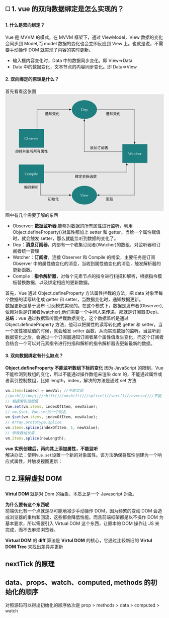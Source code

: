 <!-- vue 原理篇 -->

## :white_medium_square: 1. vue 的双向数据绑定是怎么实现的？

#### 1. 什么是双向绑定？

Vue 是 MVVM 的模式，在 MVVM 框架下，通过 ViewModel，View 数据的变化会同步到 Model,而 model 数据的变化也会立即反应到 View 上。也就是说，不需要手动操作 DOM 就实现了内容的实时更新。

- 输入框内容变化时，Data 中的数据同步变化。即 View=>Data
- Data 中的数据变化，文本节点的内容同步变化。即 Data=>View

#### 2. 双向绑定的原理是什么？

首先看看这张图
![shuangxiangbangding](../../.vuepress/imgs/interview/vue/shuangxiangbangding.png)  
图中有几个需要了解的东西

- Observer: **数据监听器**,能够对数据的所有属性进行监听，利用 Object.defineProperty()对属性都加上 setter 和 getter。当给一个属性赋值时，就会触发 setter，那么就能监听到数据的变化了。
- Dep：**消息订阅器**，内部有一个收集订阅者(Watcher)的数组，对监听器和订阅者统一管理
- Watcher：**订阅者**，连接 Observer 和 Compile 的桥梁，主要任务是订阅 Observer 中的属性值变化的消息，当收到属性值变化的消息，触发解析器的更新函数。
- Compile：**指令解析器**，对每个元素节点的指令进行扫描和解析，根据指令模板替换数据，以及绑定相应的更新数据。

首先，Vue 通过 Object.defineProperty 方法属性拦截的方法，把 data 对象里每个数据的读写转化成 getter 和 setter，当数据变化时，通知数据更新。  
数据更新是基于发布-订阅模式实现的。在这个模式下，数据是发布者(Observer),依赖对象是订阅者(watcher),他们需要一个中间人来传递，那就是订阅器(Dep)。  
**总结**：vue 通过数据监听器拦截数据变化，这个数据监听是通过 Object.defindeProperty 方法，他可以把属性的读写转化成 getter 和 setter，当一个属性被赋值的时候，就会触发 setter 函数，从而实现数据的监听。当监听到数据变化之后，会通过一个订阅器通知订阅者某个属性值发生变化，而这个订阅者会结合一个可以对元素指令进行扫描和解析的指令解析器去更新最新的数据。

#### 3. 双向数据绑定有什么缺点？

**Object.defineProperty 不能监听数组下标的变化**
因为 JavaScript 的限制，Vue 不能检测到数组的变化，所以不能通过操作数组来渲染 dom 的，不能通过属性或者索引控制数组，比如 length，index，解决的方法是通过 set 方法

```js
vm.items[index] = newVal; //不能实现
//push()//pop()//shift()//unshift()//splice()//sort()//reverse()//不能
// 根据索引值赋值
Vue.set(vm.items, indexOfItem, newValue);
// vm.$set，Vue.set的一个别名
vm.$set(vm.items, indexOfItem, newValue);
// Array.prototype.splice
vm.items.splice(indexOfItem, 1, newValue);
// 修改数组长度
vm.items.splice(newLength);
```

**vue 实例创建后，再向其上添加属性，不能监听**  
解决办法：使用`Vue.set`设置一个新的对象属性。该方法确保将属性创建为一个响应式属性，并触发视图更新：

## :white_medium_square: 2.理解虚拟 DOM

**Virtul DOM** 就是对 Dom 的抽象，本质上是一个 Javascript 对象。

**为什么要有这个东西呢**  
前端优化有一个点就是尽可能地减少手动操作 DOM，因为频繁的变动 DOM 会造成浏览器的重构和回流，这些都会降低性能。而且前端框架都是以不操作 DOM 为基本要求，所以需要引入 Virtual DOM 这个东西，让原本的 DOM 操作让 JS 来完成，而不去麻烦浏览器。

**Virtual DOM** 的 **diff** 算法是 **Virtul DOM** 的核心，它通过比较新旧的 **Virtul DOM Tree** 来找出差异并更新

## nextTick 的原理

## data、props、watch、computed, methods 的初始化的顺序

对照源码可以得出初始化的顺序依次是 prop > methods > data > computed > watch
